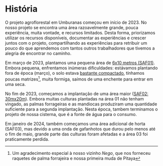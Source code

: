 # História

O projeto agroflorestal em Umburanas começou em início de 2023.
No nosso projeto se encontra uma área razoavelmente grande, pouca experiência, muita vontade, e recursos limitados.
Desta forma, priorizamos utilizar os recursos disponíveis, documentar as experiências e crescer juntos com o projeto, compartilhando as experiências para retribuir um pouco do que aprendemos com tantos outros trabalhadores que tivemos a alegria de encontrar no caminho.

Em março de 2023, plantamos uma pequena área de [6x10 metros (SAF01)](evolucao.md#area-01). Embora pequena, enfrentamos inúmeras dificuldades: estávamos plantando fora de época (março), o solo estava [bastante compactado](https://www.youtube.com/shorts/3VsyjHvPyBw), tínhamos poucas matrizes[^1], muita formiga, saímos de uma enchente para entrar em uma seca.

No fim de 2023, começamos a implantação de uma área maior ([SAF02: 30mx20m](evolucao.md#area-02)). Embora muitas culturas plantadas na área 01 não tenham vingado, as palmas forrageiras e as mandiocas produziram uma quantidade suficiente para a segunda implantação. 
Nesta época, tambem terminamos o projeto de nossa cisterna, que é a fonte de água para o consumo.

Em janeiro de 2024, também começamos uma área adicional de horta (SAF03), mas devido a uma onda de gafanhotos que durou pelo menos até o fim de maio, grande parte das culturas foram afetadas e a área 03 foi praticamente perdida.

[^1]: Um agradecimento especial à nosso vizinho _Nego_, que nos forneceu raquetes de palma forrajeira e nossa primeira muda de Pitaya
